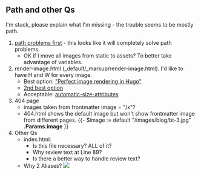 ## Path and other Qs
I'm stuck, please explain what I'm missing - the trouble seems to be mostly path. 

1. [path problems first](https://www.veriphor.com/articles/link-and-image-render-hooks/) - this looks like it will completely solve path problems. 
   - OK if I move all images from static to assets? To better take advantage of variables.
3. render-image.html (_default/_markup/render-image.html). I'd like to have H and W for every image.
   - Best option: ["Perfect image rendering in Hugo"](https://ryanfleck.ca/2023/perfected-image-rendering-in-hugo/)
   - [2nd best option](https://christianoliff.com/blog/markdown-render-hooks-in-hugo/)
   - Acceptable: [automatic-size-attributes](https://werat.dev/blog/automatic-image-size-attributes-in-hugo/)
4. 404 page
   - images taken from frontmatter image = "/x"?
   - 404.html shows the default image but won't show frontmatter image from different pages. {{- $image := default "/images/blog/bt-3.jpg" **.Params.image** }}
5. Other Qs
   - index.html:
     - Is this file necessary? ALL of it?
     - Why review text at Line 89?
     - Is there a better way to handle review text?
   - Why 2 Aliases? ![](https://github.com/boetiusj/hugo-dev/blob/main/static/images/Aliases.png)
